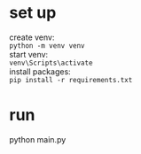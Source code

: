 # set up 
create venv:  
`python -m venv venv`  
start venv:  
`venv\Scripts\activate`  
install packages:  
`pip install -r requirements.txt`  
# run
python main.py
